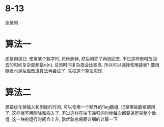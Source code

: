 # 8-13

全排列

# 算法一

还是用递归.
使用某个数字时, 将他删掉, 然后用完了再放回去.
不过这样删和放回去的时间复杂度都是o(n), 总的时间复杂度会比较高.
所以可以选择使用链表? 要用链表也是后面改进算法再尝试了. 先把这个算法实现.

# 算法二

想要优化掉插入和删除的时间, 可以使用一个额外的flag数组, 记录哪些数被使用了, 这样就不用删除和插入了. 不过这样在往下递归的时候每次都要遍历完整个数组, 这一块的运行时间会上升, 孰优孰劣需要详细的计算一下.